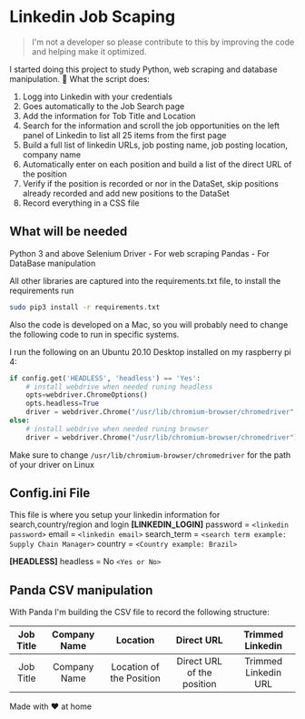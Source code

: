 # Linkedin Job Scaping
> I'm not a developer so please contribute to this by improving the code and helping make it optimized.

I started doing this project to study Python, web scraping and database manipulation. :rocket:
What the script does:
1. Logg into Linkedin with your credentials
2. Goes automatically to the Job Search page
3. Add the information for Tob Title and Location
4. Search for the information and scroll the job opportunities on the left panel of Linkedin to list all 25 items from the first page
5. Build a full list of linkedin URLs, job posting name, job posting location, company name
6. Automatically enter on each position and build a list of the direct URL of the position
7. Verify if the position is recorded or nor in the DataSet, skip positions already recorded and add new positions to the DataSet
8. Record everything in a CSS file


## What will be needed
Python 3 and above
Selenium Driver - For web scraping
Pandas - For DataBase manipulation

All other libraries are captured into the requirements.txt file, to install the requirements run
```bash
sudo pip3 install -r requirements.txt
```
Also the code is developed on a Mac, so you will probably need to change the following code to run in specific systems.

I run the following on an Ubuntu 20.10 Desktop installed on my raspberry pi 4:
```python
if config.get('HEADLESS', 'headless') == 'Yes':
    # install webdrive when needed runing headless
    opts=webdriver.ChromeOptions()
    opts.headless=True
    driver = webdriver.Chrome("/usr/lib/chromium-browser/chromedriver" ,options=opts)
else:
    # install webdrive when needed runing browser
    driver = webdriver.Chrome("/usr/lib/chromium-browser/chromedriver")
```
Make sure to change `/usr/lib/chromium-browser/chromedriver` for the path of your driver on Linux

## Config.ini File
This file is where you setup your linkedin information for search,country/region and login
**[LINKEDIN_LOGIN]**
password = `<linkedin password>`
email = `<linkedin email>`
search_term = `<search term example: Supply Chain Manager>`
country = `<Country example: Brazil>`

**[HEADLESS]**
headless = No `<Yes or No>`

## Panda CSV manipulation
With Panda I'm building the CSV file to record the following structure:

| Job Title       | Company Name     | Location     | Direct URL     |Trimmed Linkedin
| :------------: | :----------: | :----------: | :----------: | :----------: |
|  Job Title  | Company Name   | Location of the Position    | Direct URL of the position | Trimmed Linkedin URL

Made with :heart: at home
